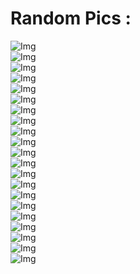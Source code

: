 # Random Pics :

<img src="./assets/RandomDay (167).jpg" alt="Img"/><br>
<img src="./assets/RandomDay (169).jpg" alt="Img"/><br>
<img src="./assets/RandomDay (178).jpg" alt="Img"/><br>
<img src="./assets/RandomDay (26).jpg" alt="Img"/><br>
<img src="./assets/RandomDay (32).jpg" alt="Img"/><br>
<img src="./assets/RandomDay (35).jpg" alt="Img"/><br>
<img src="./assets/RandomDay (176).jpg" alt="Img"/><br>
<img src="./assets/RandomDay (158).jpg" alt="Img"/><br>
<img src="./assets/RandomDay (109).jpg" alt="Img"/><br>
<img src="./assets/RandomDay (82).jpg" alt="Img"/><br>
<img src="./assets/RandomDay (88).jpg" alt="Img"/><br>
<img src="./assets/RandomDay (85).jpg" alt="Img"/><br>
<img src="./assets/RandomDay (86).jpg" alt="Img"/><br>
<img src="./assets/RandomDay (67).jpg" alt="Img"/><br>
<img src="./assets/RandomDay (171).jpg" alt="Img"/><br>
<img src="./assets/RandomDay (170).jpg" alt="Img"/><br>
<img src="./assets/RandomDay (235).jpg" alt="Img"/><br>
<img src="./assets/RandomDay (238).jpg" alt="Img"/><br>
<img src="./assets/RandomDay (217).jpg" alt="Img"/><br>
<img src="./assets/RandomDay (237).jpg" alt="Img"/><br>
<img src="./assets/RandomDay (212).jpg" alt="Img"/><br>